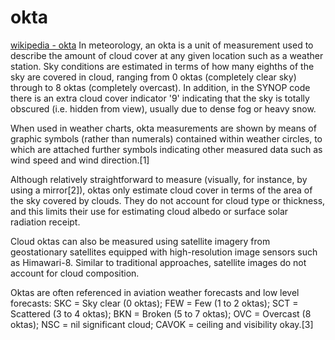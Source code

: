 okta
====

[wikipedia - okta](https://en.wikipedia.org/wiki/Okta)
In meteorology, an okta is a unit of measurement used to describe the amount of cloud cover at any given location such as a weather station. Sky conditions are estimated in terms of how many eighths of the sky are covered in cloud, ranging from 0 oktas (completely clear sky) through to 8 oktas (completely overcast). In addition, in the SYNOP code there is an extra cloud cover indicator '9' indicating that the sky is totally obscured (i.e. hidden from view), usually due to dense fog or heavy snow.

When used in weather charts, okta measurements are shown by means of graphic symbols (rather than numerals) contained within weather circles, to which are attached further symbols indicating other measured data such as wind speed and wind direction.[1]

Although relatively straightforward to measure (visually, for instance, by using a mirror[2]), oktas only estimate cloud cover in terms of the area of the sky covered by clouds. They do not account for cloud type or thickness, and this limits their use for estimating cloud albedo or surface solar radiation receipt.

Cloud oktas can also be measured using satellite imagery from geostationary satellites equipped with high-resolution image sensors such as Himawari-8. Similar to traditional approaches, satellite images do not account for cloud composition.

Oktas are often referenced in aviation weather forecasts and low level forecasts: SKC = Sky clear (0 oktas); FEW = Few (1 to 2 oktas); SCT = Scattered (3 to 4 oktas); BKN = Broken (5 to 7 oktas); OVC = Overcast (8 oktas); NSC = nil significant cloud; CAVOK = ceiling and visibility okay.[3] 

